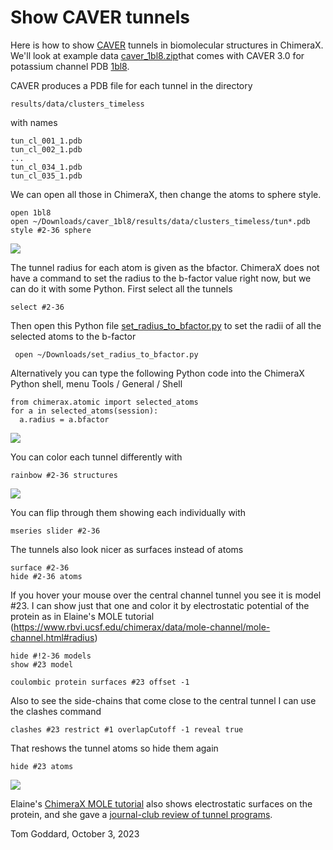 # Show CAVER tunnels

Here is how to show [CAVER](https://caver.cz) tunnels in biomolecular structures in ChimeraX.  We'll look at example data [caver_1bl8.zip](caver_1bl8.zip)that comes with CAVER 3.0 for potassium channel PDB [1bl8](https://www.rcsb.org/structure/1bl8).

CAVER produces a PDB file for each tunnel in the directory

    results/data/clusters_timeless

with names

    tun_cl_001_1.pdb
    tun_cl_002_1.pdb
    ...
    tun_cl_034_1.pdb
    tun_cl_035_1.pdb

We can open all those in ChimeraX, then change the atoms to sphere style.

    open 1bl8
    open ~/Downloads/caver_1bl8/results/data/clusters_timeless/tun*.pdb
    style #2-36 sphere

<img src="images/caver_1bl8_paths.jpg">

The tunnel radius for each atom is given as the bfactor.  ChimeraX does not have a command to set the radius to the b-factor value right now, but we can do it with some Python.  First select all the tunnels

    select #2-36

Then open this Python file [set_radius_to_bfactor.py](set_radius_to_bfactor.py) to set the radii of all the selected atoms to the b-factor

     open ~/Downloads/set_radius_to_bfactor.py
     
Alternatively you can type the following Python code into the ChimeraX Python shell, menu Tools / General / Shell

    from chimerax.atomic import selected_atoms
    for a in selected_atoms(session):
      a.radius = a.bfactor

<img src="images/caver_1bl8_spheres.jpg">

You can color each tunnel differently with

    rainbow #2-36 structures

<img src="images/caver_1bl8_colored.jpg">

You can flip through them showing each individually with

    mseries slider #2-36

The tunnels also look nicer as surfaces instead of atoms

    surface #2-36
    hide #2-36 atoms

If you hover your mouse over the central channel tunnel you see it is model #23.  I can show just that one and color it by electrostatic potential of the protein as in Elaine's MOLE tutorial (https://www.rbvi.ucsf.edu/chimerax/data/mole-channel/mole-channel.html#radius)

    hide #!2-36 models
    show #23 model

    coulombic protein surfaces #23 offset -1

Also to see the side-chains that come close to the central tunnel I can use the clashes command

    clashes #23 restrict #1 overlapCutoff -1 reveal true

That reshows the tunnel atoms so hide them again

    hide #23 atoms

<img src="images/caver_1bl8_center.jpg">

Elaine's [ChimeraX MOLE tutorial](https://www.rbvi.ucsf.edu/chimerax/data/mole-channel/mole-channel.html) also shows electrostatic surfaces on the protein, and she gave a [journal-club review of tunnel programs](https://www.cgl.ucsf.edu/home/meng/jclub/tunnels.html).

Tom Goddard, October 3, 2023